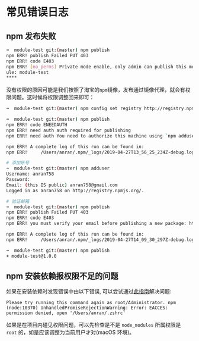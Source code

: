 # 常见错误日志

## npm 发布失败

``` bash
➜  module-test git:(master) npm publish
npm ERR! publish Failed PUT 403
npm ERR! code E403
npm ERR! [no_perms] Private mode enable, only admin can publish this module [no_perms] Private mode enable, only admin can publish this mod
ule: module-test
****
```

没有权限的原因可能是我们按照了淘宝的`npm`镜像，发布通过镜像代理，就会有权限问题。这时候将权限调整回来即可：

``` bash
➜  module-test git:(master) npm config set registry http://registry.npmjs.org

➜  module-test git:(master) npm publish
npm ERR! code ENEEDAUTH
npm ERR! need auth auth required for publishing
npm ERR! need auth You need to authorize this machine using `npm adduser`

npm ERR! A complete log of this run can be found in:
npm ERR!     /Users/anran/.npm/_logs/2019-04-27T13_56_25_234Z-debug.log

# 添加账号
➜  module-test git:(master) npm adduser
Username: anran758
Password:
Email: (this IS public) anran758@gmail.com
Logged in as anran758 on http://registry.npmjs.org/.

# 验证邮箱
➜  module-test git:(master) npm publish
npm ERR! publish Failed PUT 403
npm ERR! code E403
npm ERR! you must verify your email before publishing a new package: https://www.npmjs.com/email-edit : module-test

npm ERR! A complete log of this run can be found in:
npm ERR!     /Users/anran/.npm/_logs/2019-04-27T14_09_30_297Z-debug.log

➜  module-test git:(master) npm publish
+ module-test@1.0.0
```

## npm 安装依赖报权限不足的问题

如果在安装依赖时发现错误中由以下错误, 可以尝试通过[此指南](https://github.com/sindresorhus/guides/blob/master/npm-global-without-sudo.md)解决问题:

``` log
Please try running this command again as root/Administrator. npm
(node:10370) UnhandledPromiseRejectionWarning: Error: EACCES: permission denied, open '/Users/anran/.zshrc'
```

如果是在项目内碰见权限问题，可以先检查是不是 `node_modules` 所属权限是 `root` 的，如是应该调整为当前用户才对(macOS 环境)。

